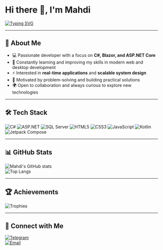 # Hi there 👋, I'm Mahdi  

[![Typing SVG](https://readme-typing-svg.herokuapp.com?size=24&color=00F700&center=true&vCenter=true&lines=Passionate+Developer;C%23+%7C+ASP.NET+Core+%7C+SQL+Server;Always+Learning+New+Technologies)](https://git.io/typing-svg)

---

## 🚀 About Me
- 💻 Passionate developer with a focus on **C#, Blazor, and ASP.NET Core**  
- 🌱 Constantly learning and improving my skills in modern web and desktop development  
- ⚡ Interested in **real-time applications** and **scalable system design**  
- 🎯 Motivated by problem-solving and building practical solutions  
- 🌍 Open to collaboration and always curious to explore new technologies  

---

## 🛠️ Tech Stack
![C#](https://img.shields.io/badge/C%23-239120?style=for-the-badge&logo=c-sharp&logoColor=white)
![ASP.NET](https://img.shields.io/badge/ASP.NET%20Core-512BD4?style=for-the-badge&logo=dotnet&logoColor=white)
![SQL Server](https://img.shields.io/badge/SQL%20Server-CC2927?style=for-the-badge&logo=microsoftsqlserver&logoColor=white)
![HTML5](https://img.shields.io/badge/HTML5-E34F26?style=for-the-badge&logo=html5&logoColor=white)
![CSS3](https://img.shields.io/badge/CSS3-1572B6?style=for-the-badge&logo=css3&logoColor=white)
![JavaScript](https://img.shields.io/badge/JavaScript-F7DF1E?style=for-the-badge&logo=javascript&logoColor=black)
![Kotlin](https://img.shields.io/badge/Kotlin-0095D5?style=for-the-badge&logo=kotlin&logoColor=white)
![Jetpack Compose](https://img.shields.io/badge/Jetpack%20Compose-4285F4?style=for-the-badge&logo=jetpack&logoColor=white)

---

## 📊 GitHub Stats
![Mahdi's GitHub stats](https://github-readme-stats.vercel.app/api?username=Mahdi2425&show_icons=true&theme=radical)  
![Top Langs](https://github-readme-stats.vercel.app/api/top-langs/?username=Mahdi2425&layout=compact&theme=radical)

---

## 🏆 Achievements
![Trophies](https://github-profile-trophy.vercel.app/?username=Mahdi2425&theme=radical&no-frame=true&margin-w=15)

---

## 🔗 Connect with Me
[![Telegram](https://img.shields.io/badge/Telegram-2CA5E0?style=for-the-badge&logo=telegram&logoColor=white)](https://t.me/mahdighomipv)  
[![Email](https://img.shields.io/badge/Email-D14836?style=for-the-badge&logo=gmail&logoColor=white)](mailto:Ghomimahdi6@email.com)
